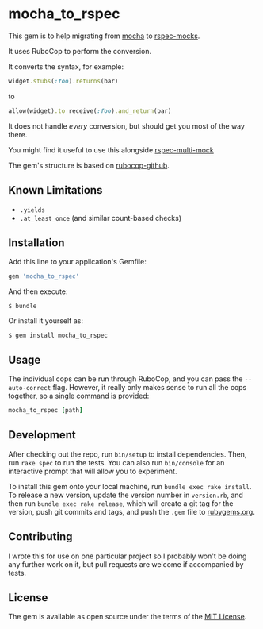 # mocha_to_rspec

This gem is to help migrating from [mocha] to [rspec-mocks].

It uses RuboCop to perform the conversion.

It converts the syntax, for example:

```ruby
widget.stubs(:foo).returns(bar)
```

to

```ruby
allow(widget).to receive(:foo).and_return(bar)
```

It does not handle _every_ conversion, but should get you most of the way there.

You might find it useful to use this alongside [rspec-multi-mock]

The gem's structure is based on [rubocop-github].

[mocha]: https://github.com/freerange/mocha
[rspec-mocks]: https://github.com/rspec/rspec-mocks
[rspec-multi-mock]: https://github.com/endeepak/rspec-multi-mock
[rubocop-github]: https://github.com/github/rubocop-github

## Known Limitations

* `.yields`
* `.at_least_once` (and similar count-based checks)

## Installation

Add this line to your application's Gemfile:

```ruby
gem 'mocha_to_rspec'
```

And then execute:

    $ bundle

Or install it yourself as:

    $ gem install mocha_to_rspec

## Usage

The individual cops can be run through RuboCop, and you can pass the
`--auto-correct` flag. However, it really only makes sense to run all the cops
together, so a single command is provided:

```ruby
mocha_to_rspec [path]
```

## Development

After checking out the repo, run `bin/setup` to install dependencies. Then, run `rake spec` to run the tests. You can also run `bin/console` for an interactive prompt that will allow you to experiment.

To install this gem onto your local machine, run `bundle exec rake install`. To release a new version, update the version number in `version.rb`, and then run `bundle exec rake release`, which will create a git tag for the version, push git commits and tags, and push the `.gem` file to [rubygems.org](https://rubygems.org).

## Contributing

I wrote this for use on one particular project so I probably won't be doing any
further work on it, but pull requests are welcome if accompanied by tests.

## License

The gem is available as open source under the terms of the [MIT License](https://opensource.org/licenses/MIT).
